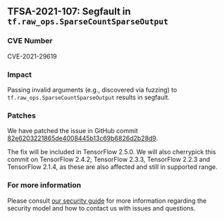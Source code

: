 ## TFSA-2021-107: Segfault in `tf.raw_ops.SparseCountSparseOutput`

### CVE Number
CVE-2021-29619

### Impact
Passing invalid arguments (e.g., discovered via fuzzing) to
`tf.raw_ops.SparseCountSparseOutput` results in segfault.

### Patches
We have patched the issue in GitHub commit
[82e6203221865de4008445b13c69b6826d2b28d9](https://github.com/galeone/tensorflow/commit/82e6203221865de4008445b13c69b6826d2b28d9).

The fix will be included in TensorFlow 2.5.0. We will also cherrypick this
commit on TensorFlow 2.4.2, TensorFlow 2.3.3, TensorFlow 2.2.3 and TensorFlow
2.1.4, as these are also affected and still in supported range.

### For more information
Please consult [our security
guide](https://github.com/galeone/tensorflow/blob/master/SECURITY.md) for
more information regarding the security model and how to contact us with issues
and questions.

